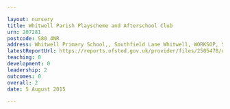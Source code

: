 ```yaml
---

layout: nursery
title: Whitwell Parish Playscheme and Afterschool Club
urn: 207281
postcode: S80 4NR
address: Whitwell Primary School,, Southfield Lane Whitwell, WORKSOP, S80 4NR
latestReportUrl: https://reports.ofsted.gov.uk/provider/files/2505478/urn/207281.pdf
teaching: 0
development: 0
leadership: 2
outcomes: 0
overall: 2
date: 5 August 2015

---
```

